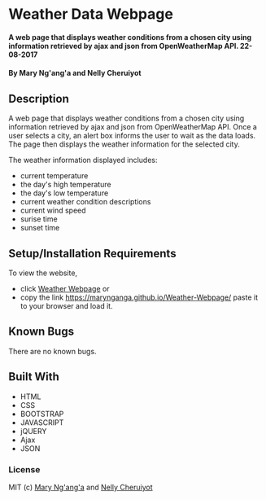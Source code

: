 # Weather Data Webpage

#### A web page that displays weather conditions from a chosen city using information retrieved by ajax and json from OpenWeatherMap API. 22-08-2017

#### By **Mary Ng'ang'a** and **Nelly Cheruiyot**

## Description
A web page that displays weather conditions from a chosen city using information retrieved by ajax and json from OpenWeatherMap API. Once a user selects a city, an alert box informs the user to wait as the data loads. The page then displays the weather information for the selected city.

The weather information displayed includes:
* current temperature
* the day's high temperature
* the day's low temperature
* current weather condition descriptions
* current wind speed
* surise time
* sunset time

## Setup/Installation Requirements

To view the website, 
* click [Weather Webpage](https://marynganga.github.io/Weather-Webpage/)
or 
* copy the link https://marynganga.github.io/Weather-Webpage/ paste it to your browser and load it.  


## Known Bugs

There are no known bugs.

## Built With

* HTML
* CSS
* BOOTSTRAP
* JAVASCRIPT
* jQUERY
* Ajax
* JSON

### License

MIT (c) [Mary Ng'ang'a](https://github.com/marynganga) and [Nelly Cheruiyot](https://github.com/nellycheruiyot)

